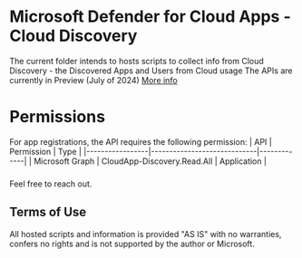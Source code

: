 # Microsoft Defender for Cloud Apps - Cloud Discovery

The current folder intends to hosts scripts to collect info from Cloud Discovery - the Discovered Apps and Users from Cloud usage
The APIs are currently in Preview (July of 2024)
[More info](https://github.com/microsoft/Microsoft-Defender-for-Cloud-Apps/blob/main/Docs/(Preview)%20Discovered%20Apps%20API%20via%20Graph%20-%20Guide.md)

# Permissions
For app registrations, the API requires the following permission:
| API             | Permission                  | Type        | 
|-----------------|-----------------------------|-------------|
| Microsoft Graph | CloudApp-Discovery.Read.All | Application |

###
Feel free to reach out.

## Terms of Use
All hosted scripts and information is provided "AS IS" with no warranties, confers no rights and is not supported by the author or Microsoft.